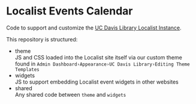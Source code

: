# Localist Events Calendar

Code to support and customize the [UC Davis Library Localist Instance](https://events.library.ucdavis.edu).

This repository is structured:

- theme  
JS and CSS loaded into the Localist site itself via our custom theme found in `Admin Dashboard›Appearance›UC Davis Library›Editing Theme Templates`
- widgets  
JS to support embedding Localist event widgets in other websites
- shared  
Any shared code between `theme` and `widgets`
